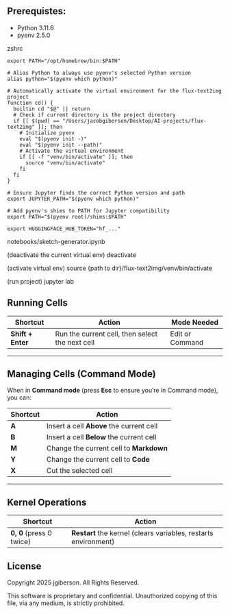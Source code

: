 
## Prerequistes:
- Python 3.11.6
- pyenv 2.5.0

zshrc
```
export PATH="/opt/homebrew/bin:$PATH"

# Alias Python to always use pyenv's selected Python version
alias python="$(pyenv which python)"

# Automatically activate the virtual environment for the flux-text2img project
function cd() {
  builtin cd "$@" || return
  # Check if current directory is the project directory
  if [[ $(pwd) == "/Users/jacobgiberson/Desktop/AI-projects/flux-text2img" ]]; then
    # Initialize pyenv
    eval "$(pyenv init -)"
    eval "$(pyenv init --path)"
    # Activate the virtual environment
    if [[ -f "venv/bin/activate" ]]; then
      source "venv/bin/activate"
    fi
  fi
}

# Ensure Jupyter finds the correct Python version and path
export JUPYTER_PATH="$(pyenv which python)"

# Add pyenv's shims to PATH for Jupyter compatibility
export PATH="$(pyenv root)/shims:$PATH"

export HUGGINGFACE_HUB_TOKEN="hf_..."
```

notebooks/sketch-generator.ipynb


(deactivate the current virtual env)
deactivate

(activate virtual env)
source {path to dir}/flux-text2img/venv/bin/activate

(run project)
jupyter lab

## Running Cells

| Shortcut                                | Action                                                   | Mode Needed     |
|-----------------------------------------|----------------------------------------------------------|-----------------|
| **Shift + Enter**                       | Run the current cell, then select the next cell         | Edit or Command |

---

## Managing Cells (Command Mode)

When in **Command mode** (press **Esc** to ensure you’re in Command mode), you can:

| Shortcut              | Action                                                   |
|-----------------------|----------------------------------------------------------|
| **A**                 | Insert a cell **Above** the current cell                |
| **B**                 | Insert a cell **Below** the current cell                |
| **M**                 | Change the current cell to **Markdown**                  |
| **Y**                 | Change the current cell to **Code**                      |
| **X**                 | Cut the selected cell                                   |

---

## Kernel Operations

| Shortcut                 | Action                                                           |
|--------------------------|------------------------------------------------------------------|
| **0, 0** (press 0 twice) | **Restart** the kernel (clears variables, restarts environment) |


## License

Copyright 2025 jgiberson. All Rights Reserved.

This software is proprietary and confidential. Unauthorized copying of this file, 
via any medium, is strictly prohibited. 
